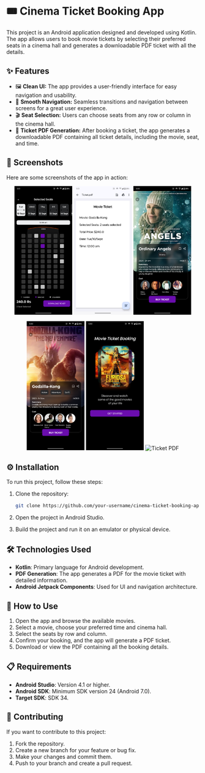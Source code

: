 # 🎟️ Cinema Ticket Booking App

This project is an Android application designed and developed using Kotlin. The app allows users to book movie tickets by selecting their preferred seats in a cinema hall and generates a downloadable PDF ticket with all the details.

## ✨ Features

- 🖼️ **Clean UI:** The app provides a user-friendly interface for easy navigation and usability.
- 🚀 **Smooth Navigation:** Seamless transitions and navigation between screens for a great user experience.
- 🎬 **Seat Selection:** Users can choose seats from any row or column in the cinema hall.
- 📝 **Ticket PDF Generation:** After booking a ticket, the app generates a downloadable PDF containing all ticket details, including the movie, seat, and time.

## 📸 Screenshots

Here are some screenshots of the app in action:

<p align="center">
  <img src="./demo/seat_booking.png" alt="Seat Selection" width="30%" />
  <img src="./demo/pdf.png" alt="Booking Confirmation" width="30%" />
  <img src="./demo/movie_detail.png" alt="Movie Selection" width="30%" />
</p>

<p align="center">
  <img src="./demo/movie_detail2.png" alt="Payment Gateway" width="30%" />
  <img src="./demo/intro.png" alt="Ticket Summary" width="30%" />
  <img src=".demo/home_page.png" alt="Ticket PDF" width="30%" />
</p>


## ⚙️ Installation

To run this project, follow these steps:

1. Clone the repository:
    ```bash
    git clone https://github.com/your-username/cinema-ticket-booking-app.git
    ```

2. Open the project in Android Studio.

3. Build the project and run it on an emulator or physical device.

## 🛠️ Technologies Used

- **Kotlin**: Primary language for Android development.
- **PDF Generation**: The app generates a PDF for the movie ticket with detailed information.
- **Android Jetpack Components**: Used for UI and navigation architecture.

## 🚦 How to Use

1. Open the app and browse the available movies.
2. Select a movie, choose your preferred time and cinema hall.
3. Select the seats by row and column.
4. Confirm your booking, and the app will generate a PDF ticket.
5. Download or view the PDF containing all the booking details.

## 📋 Requirements

- **Android Studio**: Version 4.1 or higher.
- **Android SDK**: Minimum SDK version 24 (Android 7.0).
- **Target SDK**: SDK 34.

## 🤝 Contributing

If you want to contribute to this project:

1. Fork the repository.
2. Create a new branch for your feature or bug fix.
3. Make your changes and commit them.
4. Push to your branch and create a pull request.
